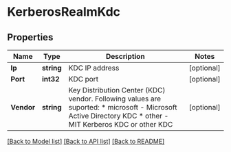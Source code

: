 # KerberosRealmKdc

## Properties

Name | Type | Description | Notes
------------ | ------------- | ------------- | -------------
**Ip** | **string** | KDC IP address | [optional] 
**Port** | **int32** | KDC port | [optional] 
**Vendor** | **string** | Key Distribution Center (KDC) vendor. Following values are suported: * microsoft - Microsoft Active Directory KDC * other - MIT Kerberos KDC or other KDC  | [optional] 

[[Back to Model list]](../README.md#documentation-for-models) [[Back to API list]](../README.md#documentation-for-api-endpoints) [[Back to README]](../README.md)


